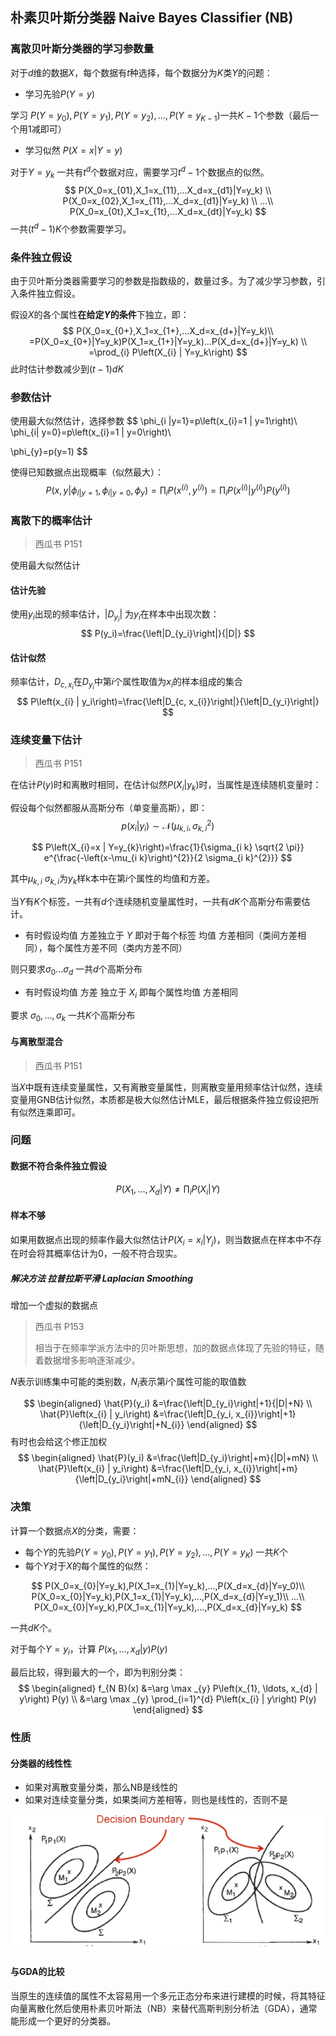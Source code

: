 ## 朴素贝叶斯分类器 Naive Bayes Classifier (NB)

### 离散贝叶斯分类器的学习参数量

对于$d$维的数据$X$，每个数据有$t$种选择，每个数据分为$K$类$Y$的问题：

- 学习先验$P(Y=y)$

学习 $P(Y=y_0),P(Y=y_1),P(Y=y_2), ... ,P(Y=y_{K-1})$一共$K-1$个参数（最后一个用1减即可）

- 学习似然 $P(X=x|Y=y)$

对于$Y=y_k$ 一共有$t^d$个数据对应，需要学习$t^d-1$个数据点的似然。
$$
P(X_0=x_{01},X_1=x_{11},...X_d=x_{d1}|Y=y_k) \\
P(X_0=x_{02},X_1=x_{11},...X_d=x_{d1}|Y=y_k) \\
...\\
P(X_0=x_{0t},X_1=x_{1t},...X_d=x_{dt}|Y=y_k)
$$
一共$\left(t^{d}-1\right) K$个参数需要学习。

### 条件独立假设

由于贝叶斯分类器需要学习的参数是指数级的，数量过多。为了减少学习参数，引入条件独立假设。

假设$X$的各个属性**在给定$Y$的条件**下独立，即：
$$
P(X_0=x_{0+},X_1=x_{1+},...X_d=x_{d+}|Y=y_k)\\
=P(X_0=x_{0+}|Y=y_k)P(X_1=x_{1+}|Y=y_k)...P(X_d=x_{d+}|Y=y_k) \\
=\prod_{i} P\left(X_{i} | Y=y_k\right)
$$
此时估计参数减少到$(t-1)dK$

### 参数估计

使用最大似然估计，选择参数
$$
\phi_{i |y=1}=p\left(x_{i}=1 | y=1\right)\\
\phi_{i| y=0}=p\left(x_{i}=1 | y=0\right)\\

\phi_{y}=p(y=1)
$$

使得已知数据点出现概率（似然最大）：
$$
P(x,y | \phi_{i |y=1},\phi_{i |y=0},\phi_{y})=\prod_{i} P(x^{(i)},y^{(i)})=\prod_{i}P(x^{(i)}|y^{(i)})P(y^{(i)})
$$

### 离散下的概率估计

> 西瓜书 P151

使用最大似然估计

#### 估计先验

使用$y_i$出现的频率估计，$\left|D_{y_i}\right|$ 为$y_i$在样本中出现次数：
$$
P(y_i)=\frac{\left|D_{y_i}\right|}{|D|}
$$

#### 估计似然

频率估计，$D_{c, x_{i}}$在$D_{y_i}$中第$i$个属性取值为$x_i$的样本组成的集合
$$
P\left(x_{i} | y_i\right)=\frac{\left|D_{c, x_{i}}\right|}{\left|D_{y_i}\right|}
$$

### 连续变量下估计

> 西瓜书 P151

在估计$P(y)$时和离散时相同，在估计似然$P(X_i|y_k)$时，当属性是连续随机变量时：

假设每个似然都服从高斯分布（单变量高斯），即：
$$
p\left(x_{i} | y_i\right) \sim \mathcal{N}\left(\mu_{k, i}, \sigma_{k, i}^{2}\right)
$$

$$
P\left(X_{i}=x | Y=y_{k}\right)=\frac{1}{\sigma_{i k} \sqrt{2 \pi}} e^{\frac{-\left(x-\mu_{i k}\right)^{2}}{2 \sigma_{i k}^{2}}}
$$

其中$\mu_{k, i}$ $\sigma_{k, i}$为$y_k$样k本中在第$i$个属性的均值和方差。

当$Y$有$K$个标签，一共有$d$个连续随机变量属性时，一共有$dK$个高斯分布需要估计。

- 有时假设均值 方差独立于 $Y$ 即对于每个标签 均值 方差相同（类间方差相同），每个属性方差不同（类内方差不同）

则只要求$\sigma_0 ... \sigma_d$ 一共$d$个高斯分布

- 有时假设均值 方差 独立于 $X_i$ 即每个属性均值 方差相同

要求 $\sigma_0, ..., \sigma_k$ 一共$K$个高斯分布

#### 与离散型混合

> 西瓜书 P151

当$X$中既有连续变量属性，又有离散变量属性，则离散变量用频率估计似然，连续变量用GNB估计似然，本质都是极大似然估计MLE，最后根据条件独立假设把所有似然连乘即可。



### 问题

#### 数据不符合条件独立假设

$$
P\left(X_{1}, \ldots, X_{d} | Y\right) \neq \prod_{i} P\left(X_{i} | Y\right)
$$

#### 样本不够

如果用数据点出现的频率作最大似然估计$P(X_i=x_i|Y_j)$，则当数据点在样本中不存在时会将其概率估计为0，一般不符合现实。

##### 解决方法 拉普拉斯平滑 Laplacian Smoothing

增加一个虚拟的数据点

> 西瓜书 P153
>
> 相当于在频率学派方法中的贝叶斯思想，加的数据点体现了先验的特征，随着数据增多影响逐渐减少。

$N$表示训练集中可能的类别数，$N_i$表示第$i$个属性可能的取值数

$$
\begin{aligned} \hat{P}(y_i) &=\frac{\left|D_{y_i}\right|+1}{|D|+N} \\ \hat{P}\left(x_{i} | y_i\right) &=\frac{\left|D_{y_i, x_{i}}\right|+1}{\left|D_{y_i}\right|+N_{i}} \end{aligned}
$$
有时也会给这个修正加权
$$
\begin{aligned} \hat{P}(y_i) &=\frac{\left|D_{y_i}\right|+m}{|D|+mN} \\ \hat{P}\left(x_{i} | y_i\right) &=\frac{\left|D_{y_i, x_{i}}\right|+m}{\left|D_{y_i}\right|+mN_{i}} \end{aligned}
$$

### 决策

计算一个数据点$X$的分类，需要：

- 每个$Y$的先验$P(Y=y_0),P(Y=y_1),P(Y=y_2), ... ,P(Y=y_{K})$ 一共$K$个
- 每个$Y$对于$X$的每个属性的似然：

$$
P(X_0=x_{0}|Y=y_k),P(X_1=x_{1}|Y=y_k),...,P(X_d=x_{d}|Y=y_0)\\
P(X_0=x_{0}|Y=y_k),P(X_1=x_{1}|Y=y_k),...,P(X_d=x_{d}|Y=y_1)\\
...\\
P(X_0=x_{0}|Y=y_k),P(X_1=x_{1}|Y=y_k),...,P(X_d=x_{d}|Y=y_k)
$$

一共$dK$个。

对于每个$Y=y_i$，计算 $P\left(x_{1}, \ldots, x_{d} | y\right) P(y)$

最后比较，得到最大的一个，即为判别分类：
$$
\begin{aligned} f_{N B}(x) &=\arg \max _{y} P\left(x_{1}, \ldots, x_{d} | y\right) P(y) \\ &=\arg \max _{y} \prod_{i=1}^{d} P\left(x_{i} | y\right) P(y) \end{aligned}
$$

### 性质

#### 分类器的线性性

- 如果对离散变量分类，那么NB是线性的
- 如果对连续变量分类，如果类间方差相等，则也是线性的，否则不是

![1552803297531](朴素贝叶斯.assets/1552803297531.png)

#### 与GDA的比较

当原生的连续值的属性不太容易用一个多元正态分布来进行建模的时候，将其特征向量离散化然后使用朴素贝叶斯法（NB）来替代高斯判别分析法（GDA），通常能形成一个更好的分类器。




